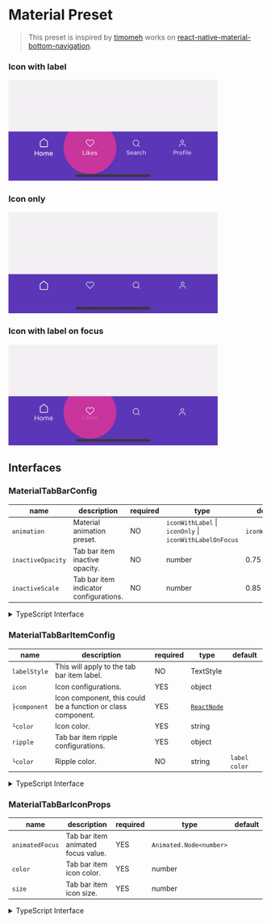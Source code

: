 # Material Preset

> This preset is inspired by [timomeh](https://github.com/timomeh) works on [react-native-material-bottom-navigation](https://github.com/timomeh/react-native-material-bottom-navigation).

### Icon with label

<img alt="Icon with label" height="200" src="../docs/previews/material-1.gif" />

### Icon only

<img alt="Icon only" height="200" src="../docs/previews/material-2.gif" />

### Icon with label on focus

<img alt="Icon with label on focus" height="200" src="../docs/previews/material-3.gif" />

## Interfaces

### MaterialTabBarConfig

| name              | description                            | required | type                                                    | default         |
| ----------------- | -------------------------------------- | -------- | ------------------------------------------------------- | --------------- |
| `animation`       | Material animation preset.             | NO       | `iconWithLabel` \| `iconOnly` \| `iconWithLabelOnFocus` | `iconWithLabel` |
| `inactiveOpacity` | Tab bar item inactive opacity.         | NO       | number                                                  | 0.75            |
| `inactiveScale`   | Tab bar item indicator configurations. | NO       | number                                                  | 0.85            |

<details>
  <summary>TypeScript Interface</summary>

```ts
export interface MaterialTabBarConfig {
  /**
   * Material animation preset.
   * @type {'iconWithLabel' | 'iconOnly' | 'iconWithLabelOnFocus'}
   * @default 'iconWithLabel'
   */
  animation?: 'iconWithLabel' | 'iconOnly' | 'iconWithLabelOnFocus';
  /**
   * Tab bar item inactive opacity.
   * @type {number}
   * @default 0.75
   */
  inactiveOpacity?: number;
  /**
   * Tab bar item inactive scale.
   * @type {number}
   * @default 0.85
   */
  inactiveScale?: number;
}
```

</details>

### MaterialTabBarItemConfig

| name         | description                                                  | required | type                | default       |
| ------------ | ------------------------------------------------------------ | -------- | ------------------- | ------------- |
| `labelStyle` | This will apply to the tab bar item label.                   | NO       | TextStyle           |               |
| `icon`       | Icon configurations.                                         | YES      | object              |               |
| `├component` | Icon component, this could be a function or class component. | YES      | [`ReactNode`](#L45) |               |
| `└color`     | Icon color.                                                  | YES      | string              |               |
| `ripple`     | Tab bar item ripple configurations.                          | YES      | object              |               |
| `└color`     | Ripple color.                                                | NO       | string              | `label color` |

<details>
  <summary>TypeScript Interface</summary>

```ts
export interface MaterialTabBarItemConfig {
  /**
   * Tab bar item label style.
   */
  labelStyle?: StyleProp<TextStyle>;
  /**
   * Tab bar item icon config.
   */
  icon: {
    /**
     * Tab bar item icon component, this could be a function or
     * a react node.
     * @type {(props: MaterialTabBarIconProps) => React.ReactNode | React.ReactNode}
     */
    component:
      | React.FC<MaterialTabBarIconProps>
      | React.ComponentClass<MaterialTabBarIconProps>
      | React.ReactNode;
    /**
     * Icon color.
     * @type {string}
     */
    color: string;
  };
  /**
   * Tab bar item ripple config.
   */
  ripple: {
    /**
     * Tab bar item ripple color.
     * @type {string}
     */
    color: string;
  };
}
```

</details>

### MaterialTabBarIconProps

| name            | description                        | required | type                    | default |
| --------------- | ---------------------------------- | -------- | ----------------------- | ------- |
| `animatedFocus` | Tab bar item animated focus value. | YES      | `Animated.Node<number>` |
| `color`         | Tab bar item icon color.           | YES      | number                  |         |
| `size`          | Tab bar item icon size.            | YES      | number                  |         |

<details>
  <summary>TypeScript Interface</summary>

```ts
export interface MaterialTabBarIconProps {
  /**
   * Tab bar item animated focus value.
   * @type {Animated.Node<number>}
   */
  animatedFocus: Animated.Node<number>;
  /**
   * Tab bar item icon color.
   * @type {string}
   */
  color: string;
  /**
   * Tab bar item icon size.
   * @type {number}
   */
  size: number;
}
```

</details>
